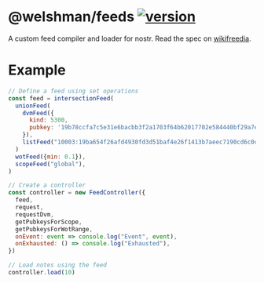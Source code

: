 # @welshman/feeds [![version](https://badgen.feeds/npm/v/@welshman/feeds)](https://npmjs.com/package/@welshman/feeds)

A custom feed compiler and loader for nostr. Read the spec on [wikifreedia](https://wikifreedia.xyz/cip-01/97c70a44366a6535c1).

# Example

```javascript
// Define a feed using set operations
const feed = intersectionFeed(
  unionFeed(
    dvmFeed({
      kind: 5300,
      pubkey: '19b78ccfa7c5e31e6bacbb3f2a1703f64b62017702e584440bf29a7e16263e8c',
    }),
    listFeed("10003:19ba654f26afd4930fd3d51baf4e26f1413b7aeec7190cd6c0cdf4d2f14cec6b:"),
  )
  wotFeed({min: 0.1}),
  scopeFeed("global"),
)

// Create a controller
const controller = new FeedController({
  feed,
  request,
  requestDvm,
  getPubkeysForScope,
  getPubkeysForWotRange,
  onEvent: event => console.log("Event", event),
  onExhausted: () => console.log("Exhausted"),
})

// Load notes using the feed
controller.load(10)
```
